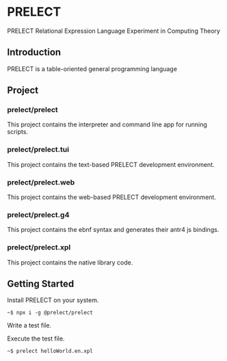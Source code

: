 # PRELECT

PRELECT Relational Expression Language Experiment in Computing Theory

## Introduction

PRELECT is a table-oriented general programming language 

## Project

### prelect/prelect

This project contains the interpreter and command line app for running scripts.

### prelect/prelect.tui

This project contains the text-based PRELECT development environment.

### prelect/prelect.web

This project contains the web-based PRELECT development environment.

### prelect/prelect.g4

This project contains the ebnf syntax and generates their antr4 js bindings.

### prelect/prelect.xpl

This project contains the native library code.

## Getting Started

Install PRELECT on your system.

    ~$ npx i -g @prelect/prelect

Write a test file.

Execute the test file.

    ~$ prelect helloWorld.en.xpl
